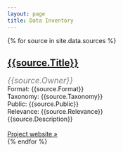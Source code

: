 ```yaml
---
layout: page
title: Data Inventory
---
```



{% for source in site.data.sources %}
<div class="record">
  <h2>
    <a href="{{source.Homepage}}">
      {{source.Title}}
    </a>
  </h2>
  <div class="author" style="color: grey; font-size: 18px; font-style: italic;">
  {{source.Owner}}
  </div>
  <div>
  Format: {{source.Format}}
  </div>
  <div>
    Taxonomy: {{source.Taxonomy}}
  </div>
  <div>
    Public: {{source.Public}}
  </div>

  <div>
    Relevance: {{source.Relevance}}
  </div>
  <div class="description">
    {{source.Description}}
    <br/>
    <br/>
    <a href="{{source.Homepage}}">Project website »</a>
  </div>
</div>
{% endfor %}
